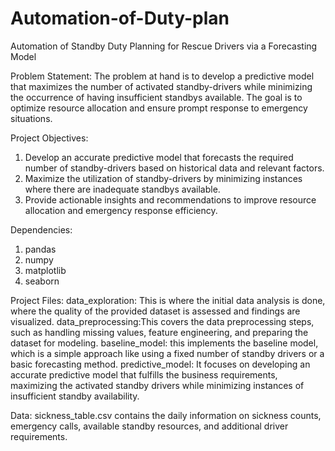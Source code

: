 # Automation-of-Duty-plan

Automation of Standby Duty Planning for Rescue Drivers via a Forecasting Model

Problem Statement:
 The problem at hand is to develop a predictive model that maximizes the number of activated standby-drivers while minimizing the occurrence of having insufficient standbys available. The goal is to optimize resource allocation and ensure prompt response to emergency situations.
 
Project Objectives:
1.	Develop an accurate predictive model that forecasts the required number of standby-drivers based on historical data and relevant factors.
2.	Maximize the utilization of standby-drivers by minimizing instances where there are inadequate standbys available.
3.	Provide actionable insights and recommendations to improve resource allocation and emergency response efficiency.

Dependencies:
1. pandas 
2. numpy 
3. matplotlib
4. seaborn

Project Files:
data_exploration: This is where the initial data analysis is done, where the quality of the provided dataset is assessed and findings are visualized.
data_preprocessing:This covers the data preprocessing steps, such as handling missing values, feature engineering, and preparing the dataset for modeling.
baseline_model: this implements the baseline model, which is a simple approach like using a fixed number of standby drivers or a basic forecasting method.
predictive_model: It focuses on developing an accurate predictive model that fulfills the business requirements, maximizing the activated standby drivers while minimizing instances of insufficient standby availability.

Data:
 sickness_table.csv contains the daily information on sickness counts, emergency calls, available standby resources, and additional driver requirements.

